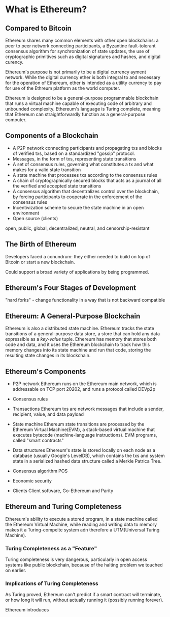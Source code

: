 # What is Ethereum?


## Compared to Bitcoin
Ethereum shares many common elements with other open blockchains: a peer to peer network connecting participants, a Byzantine fault-tolerant consensus algorithm for synchronization of state updates, the use of cryptographic primitives such as digital signatures and hashes, and digital curency. 

Ethereum's purpose is not primarily to be a digital currency ayment network. While the digital currency ether is both integral to and necessary for the operation of Ethereum, ether is intended as a utility currency to pay for use of the Ethreum platform as the world computer. 

Ethereum is designed to be a general-purpose programmable blockchain that runs a virtual machine capable of executing code of arbitrary and unbounded complexity. Ethereum's language is Turing complete, meaning that Ethereum can straightforwardly function as a general-purpose computer. 


## Components of a Blockchain
- A P2P network connecting participants and propagating txs and blocks of verified txs, based on a standardized "gossip" protocol. 
- Messages, in the form of txs, representing state transitions
- A set of consensus rules, governing what constitutes a tx and what makes for a valid state transition
- A state machine that processes txs according to the consensus rules
- A chain of cryptographically secured blocks that acts as a journal of all the verified and accepted state transitions
- A consensus algorithm that decentralizes control over the blockchain, by forcing participants to cooperate in the enforcement of the consensus rules
- Incentivization scheme to secure the state machine in an open environment
- Open source (clients)

open, public, global, decentralized, neutral, and censorship-resistant


## The Birth of Ethereum
Developers faced a conundrum: they either needed to build on top of Bitcoin or start a new blockchain. 

Could support a broad variety of applications by being programmed. 


## Ethereum's Four Stages of Development
"hard forks" - change functionality in a way that is not backward compatible


## Ethereum: A General-Purpose Blockchain
Ethereum is also a distributed state machine. Ethereum tracks the state transitions of a general-purpose data store, a store that can hold any data expressible as a *key-value* tuple. 
Ethereum has memory that stores both code and data, and it uses the Ethereum blockchain to track how this memory changes into its state machine and run that code, storing the resulting state changes in its blockchain. 


## Ethereum's Components
- P2P network
Ethereum runs on the Ethereum main network, which is addressable on TCP port 20202, and runs a protocol called DEVp2p

- Consensus rules

- Transactions
Ethereum txs are network messages that include a sender, recipient, value, and data payload

- State machine
Ethereum state transitions are processed by the Ethereum Virtual Machine(EVM), a stack-based virtual machine that executes bytecode (machine-language instructions). EVM programs, called "smart contracts"

- Data structures
Ethereum's state is stored locally on each node as a database (usually Google's LevelDB),  which contains the txs and system state in a serialized hashed data structure called a Merkle Patrica Tree. 

- Consensus algorithm
POS

- Economic security

- Clients
Client software, Go-Ethereum and Parity


## Ethereum and Turing Completeness
Ethereum's ability to execute a stored program, in a state machine called the Ethereum Virtual Machine, while reading and writing data to memory makes it a Turing-compelte system adn therefore a UTM(Universal Turing Machine). 

### Turing Completeness as a "Feature"
Turing completeness is very dangerous, particularly in open access systems like public blockchain, because of the halting problem we touched on earlier. 

### Implications of Turing Completeness
As Turing proved, Ethereum can't predict if a smart contract will terminate, or how long it will run, without actually running it (possibly running forever). 

Ethereum introduces 


